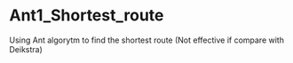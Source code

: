 # Ant1_Shortest_route
Using Ant algorytm to find the shortest route (Not effective if compare with Deikstra)
